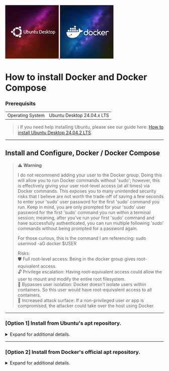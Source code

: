 <a href="./Icons%20and%20Screenshots/20250805_110313.png">
  <img src="./Icons%20and%20Screenshots/20250805_110313.png" height="170"/>
</a>

<a href="./Icons%20and%20Screenshots/20250805_100334.png">
  <img src="./Icons%20and%20Screenshots/20250805_100334.png" height="170"/>
</a>

# How to install Docker and Docker Compose

<!--
YouTube <br>
&emsp; [[ placeholder for embedded video and link ]] <br>
Rumble <br>
&emsp; [[ placeholder for embedded video and link ]] <br>
<br>

***
-->

### Prerequisits

<table>
  <tr>
    <td align="right">Operating System</td>
    <td>Ubuntu Desktop 24.04.x LTS</td>
  </tr>
</table>

> ℹ️ If you need help installing Ubuntu, please see our guide here: [How to install Ubuntu Desktop 24.04.2 LTS](../..//01.%20Operating%20Systems/How%20to%20install%20Ubuntu%20Desktop%2024.04.2%20LTS/How%20to%20install%20Ubuntu%20Desktop%2024.04.2%20LTS.md).

***
## Install and Configure, Docker / Docker Compose

> ⚠️ **Warning**  
> 
> I do not recommend adding your user to the Docker group. Doing this will allow you to run Docker commands without 'sudo'; however, this is effectively giving your user root-level access (at all times) via Docker commands. This exposes you to many unintended security risks that I believe are not worth the trade-off of saving a few seconds to enter your 'sudo' user password for the first 'sudo' command you run. Keep in mind, you are only prompted for your 'sudo' user password for the first 'sudo' command you run within a terminal session; meaning, after you've run your first 'sudo' command and have successfully authenticated, you can run multiple following 'sudo' commands without being prompted for a password again.
>
> For those curious, this is the command I am referencing: sudo usermod -aG docker $USER
> 
> Risks: <br>
> 🛡️ Full root-level access: Being in the docker group gives root-equivalent access. <br>
> 🔓 Privilege escalation: Having root-equivalent access could allow the user to mount and modify the entire root filesystem. <br>
> 🧱 Bypasses user isolation: Docker doesn’t isolate users within containers. So this user would have root-equivalent access to all containers. <br>
> 🐛 Increased attack surface: If a non-privileged user or app is compromised, the attacker could take over the host using Docker. <br>

***
### [Option 1] Install from Ubuntu's apt repository. 

<details>
  <summary>Expand for additional details.</summary>
<br>

> ℹ️ This is the easiest method but may not pull the latest versions of Docker and Docker Compose from Docker's official APT repository. Please see '[Option 2]' below for steps on how to install Docker and Docker Compose from Docker's official APT repository. <br>

#### [1.1] Update your system/software packages.

    sudo apt update && sudo apt upgrade -y

#### [1.2] Install Docker and Docker-Compose.

    sudo apt install docker.io docker-compose -y

&emsp; docker.io installs the Docker Engine & CLI. <br>
&emsp; docker-compose installs the Python-based v1.x version of Compose (docker-compose with a hyphen). <br>
&emsp; 🧠 FYI: This installs Docker Compose v1, not the newer docker compose plugin (v2+). But for many use cases, it works just fine.

#### [1.3] Enable Docker to start at boot.

    sudo systemctl enable docker

#### [1.4] Test Docker and Docker-Compose.

&emsp; Docker:

    sudo docker version

&emsp; Docker Compose:

    sudo docker-compose version

</details>

***
### [Option 2] Install from Docker's official apt repository.

<details>
  <summary>Expand for additional details.</summary>
<br>

#### [2.1] Update your system/software packages.

    sudo apt update && sudo apt upgrade -y

#### [2.2] Install prerequisite packages.

    sudo apt install ca-certificates curl gnupg lsb-release -y

#### [2.3] Add Docker’s official GPG key.

```bash
sudo mkdir -p /etc/apt/keyrings
```
```bash
sudo curl -fsSL https://download.docker.com/linux/ubuntu/gpg | \
  sudo gpg --dearmor -o /etc/apt/keyrings/docker.gpg
```

#### [2.4] Set up the Docker repository.

    sudo echo \
      "deb [arch=$(dpkg --print-architecture) \
      signed-by=/etc/apt/keyrings/docker.gpg] \
      https://download.docker.com/linux/ubuntu \
      $(lsb_release -cs) stable" | \
      sudo tee /etc/apt/sources.list.d/docker.list > /dev/null

#### [2.5] Update your system/software packages again.

    sudo apt update

&emsp; You should now see Docker packages coming from the Docker repo (e.g., https://download.docker.com).

#### [2.6] Install Docker Engine, CLI, Containerd, and Compose plugin

    sudo apt install docker-ce docker-ce-cli containerd.io docker-buildx-plugin docker-compose-plugin -y

#### [2.7] Enable Docker to start at boot.

    sudo systemctl enable docker

&emsp; Check Docker service status:

    sudo systemctl status docker

&emsp; Hit 'q' on your keyboard to exit the systemctl status check. <br>

#### [2.8] Test Docker and Docker Compose.

&emsp; Docker:

    sudo docker version

&emsp; Docker Compose:

    sudo docker compose version

> ℹ️ `docker compose` (with a space, no hyphen '-') is the new plugin-based Compose (v2). You don’t need to install docker-compose separately.

</details>
